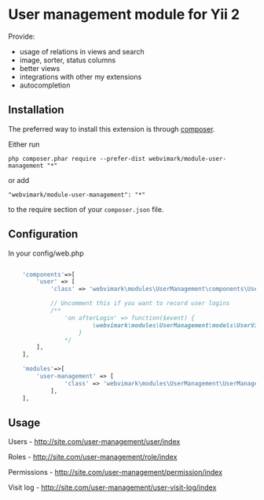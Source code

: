 User management module for Yii 2
=====
Provide:
* usage of relations in views and search
* image, sorter, status columns
* better views
* integrations with other my extensions
* autocompletion

Installation
------------

The preferred way to install this extension is through [composer](http://getcomposer.org/download/).

Either run

```
php composer.phar require --prefer-dist webvimark/module-user-management "*"
```

or add

```
"webvimark/module-user-management": "*"
```

to the require section of your `composer.json` file.

Configuration
-------------

In your config/web.php

```php

	'components'=>[
		'user' => [
			'class' => 'webvimark\modules\UserManagement\components\UserConfig',

			// Uncomment this if you want to record user logins
			/**
        		'on afterLogin' => function($event) {
        				\webvimark\modules\UserManagement\models\UserVisitLog::newVisitor($event->identity->id);
        			}
        		*/
		],
	],

	'modules'=>[
		'user-management' => [
        		'class' => 'webvimark\modules\UserManagement\UserManagementModule',
        	],
	],
```

Usage
-----

Users - http://site.com/user-management/user/index

Roles - http://site.com/user-management/role/index

Permissions - http://site.com/user-management/permission/index

Visit log - http://site.com/user-management/user-visit-log/index
